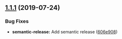## [1.1.1](https://github.com/UziTech/jasmine2-focused/compare/v1.1.0...v1.1.1) (2019-07-24)


### Bug Fixes

* **semantic-release:** Add semantic release ([606e908](https://github.com/UziTech/jasmine2-focused/commit/606e908))
